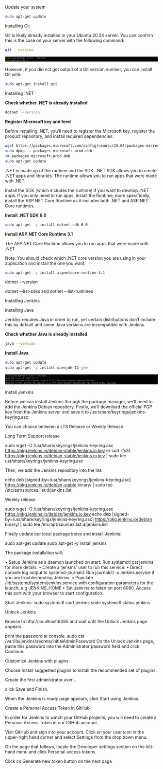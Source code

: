 

Update your system
```sh
sudo apt-get update
```


Installing Git

Git is likely already installed in your Ubuntu 20.04 server. You can confirm this is the case on your server with the following command:

```sh
git --version
```

![git1](https://raw.githubusercontent.com/vottri/CICD-pipeline-with-Jenkins/main/images2/git1.png)

However, if you did not get output of a Git version number, you can install Git with:

```sh
sudo apt-get install git
```

Installing .NET

**Check whether .NET is already installed**

```sh
dotnet --version
```

**Register Microsoft key and feed**

Before installing .NET, you’ll need to register the Microsoft key, register the product repository, and install required dependencies. 

```sh
wget https://packages.microsoft.com/config/ubuntu/20.04/packages-microsoft-prod.deb -O packages-microsoft-prod.deb
sudo dpkg -i packages-microsoft-prod.deb
rm packages-microsoft-prod.deb
sudo apt-get update 
```

.NET is made up of the runtime and the SDK. .NET SDK allows you to create .NET apps and libraries. The runtime allows you to run apps that were made with .NET.

Install the SDK (which includes the runtime) if you want to develop .NET apps. If you only need to run apps, install the Runtime; more specifically, install the ASP.NET Core Runtime as it includes both .NET and ASP.NET Core runtimes.

**Install .NET SDK 6.0**

```sh
sudo apt-get -y install dotnet-sdk-6.0
```

**Install ASP.NET Core Runtime 3.1**

The ASP.NET Core Runtime allows you to run apps that were made with .NET 

Note: You should check which .NET core version you are using in your application and install the one you want: 

```sh
sudo apt-get -y install aspnetcore-runtime-3.1	
```

dotnet --version

dotnet --list-sdks and dotnet --list-runtimes

Installing Jenkins

Installing Java

Jenkins requires Java in order to run, yet certain distributions don’t include this by default and some Java versions are incompatible with Jenkins.

**Check whether Java is already installed**

```sh
java --version
```

**Install Java**

```sh
sudo apt-get update
sudo apt-get -y install openjdk-11-jre
```

![java1](https://raw.githubusercontent.com/vottri/CICD-pipeline-with-Jenkins/main/images2/java1.png)


Install Jenkins

Before we can install Jenkins through the package manager, we’ll need to add the Jenkins Debian repository. Firstly, we’ll download the official PGP key from the Jenkins server and save it to /usr/share/keyrings/jenkins-keyring.asc:

You can choose between a LTS Release or Weekly Release

Long Term Support release

sudo wget -O /usr/share/keyrings/jenkins-keyring.asc https://pkg.jenkins.io/debian-stable/jenkins.io.key
or
curl -fsSL https://pkg.jenkins.io/debian-stable/jenkins.io.key | sudo tee usr/share/keyrings/jenkins-keyring.asc 

Then, we add the Jenkins repository into the list:

echo deb [signed-by=/usr/share/keyrings/jenkins-keyring.asc] https://pkg.jenkins.io/debian-stable binary/ | sudo tee  /etc/apt/sources.list.d/jenkins.list

Weekly release

sudo wget -O /usr/share/keyrings/jenkins-keyring.asc https://pkg.jenkins.io/debian/jenkins.io.key
echo deb [signed-by=/usr/share/keyrings/jenkins-keyring.asc] https://pkg.jenkins.io/debian binary/ | sudo tee  /etc/apt/sources.list.d/jenkins.list 

Finally update our local package index and install Jenkins:

sudo apt-get update
sudo apt-get -y install jenkins

The package installation will:

•	Setup Jenkins as a daemon launched on start. Run systemctl cat jenkins for more details.
•	Create a ‘jenkins’ user to run this service.
•	Direct console log output to systemd-journald. Run journalctl -u jenkins.service if you are troubleshooting Jenkins.
•	Populate /lib/systemd/system/jenkins.service with configuration parameters for the launch, e.g JENKINS_HOME
•	Set Jenkins to listen on port 8080. Access this port with your browser to start configuration.

Start Jenkins:
sudo systemctl start jenkins
sudo systemctl status jenkins


Unlock Jenkins

Browse to http://localhost:8080 and wait until the Unlock Jenkins page appears.

print the password at console.
sudo cat /var/lib/jenkins/secrets/initialAdminPassword
On the Unlock Jenkins page, paste this password into the Administrator password field and click Continue.

Customize Jenkins with plugins

Choose Install suggested plugins to install the recommended set of plugins.

Create the first administrator user
..


click Save and Finish.

When the Jenkins is ready page appears, click Start using Jenkins.

Create a Personal Access Token in GitHub

In order for Jenkins to watch your GitHub projects, you will need to create a Personal Access Token in our GitHub account.

Visit GitHub and sign into your account. Click on your user icon in the upper-right hand corner and select Settings from the drop down menu.

On the page that follows, locate the Developer settings section on the left-hand menu and click Personal access tokens.

Click on Generate new token button on the next page
